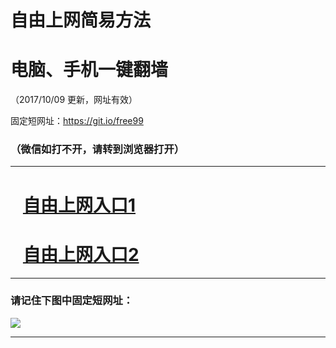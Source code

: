 ﻿# 自由上网简易方法

# 电脑、手机一键翻墙

（2017/10/09 更新，网址有效）

固定短网址：https://git.io/free99

### （微信如打不开，请转到浏览器打开）


***





# &nbsp;&nbsp; <a href="http://ft2344314653.fwq-tz-1001.info/fwqtz01.html?t=100900122448 " target="_blank">自由上网入口1</a>
# &nbsp;&nbsp; <a href="http://ft492821237.fwq-tz-1002.info/fwqtz02.html?t=100900127989 " target="_blank">自由上网入口2</a>
***

### 请记住下图中固定短网址：

<img src="https://s3-us-west-2.amazonaws.com/fwq-1001/yjfq-20170905okok.png" /> 


***

